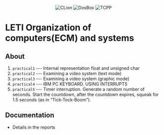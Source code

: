 <p align = "center">
  <img alt="CLion" src="https://img.shields.io/badge/CLion-2023.2.1-green?style=plastic&logo=clion&logoColor=green&labelColor=black&color=grey">
  <img alt="DosBox" src="https://img.shields.io/badge/DosBox-0.74.3-blue?style=plastic&logo=DosBox&logoColor=green&labelColor=blue&color=grey">
  <img alt="TCPP" src="https://img.shields.io/badge/TurboC%2B%2B-1.01-blue?style=plastic&logo=DosBox&logoColor=green&labelColor=blue&color=grey">
</p>

# LETI Organization of computers(ECM) and systems

## About

1. ```practical1``` --- Internal representation float and unsigned char
2. ```practical2``` --- Examining a video system (text mode)
3. ```practical3``` --- Examining a video system (graphic mode)
4. ```practical4``` --- IBM PC KEYBOARD. USING INTERRUPTS
5. ```practical5``` --- Timer interruption. Generate a random number of seconds. Start the countdown, after the countdown expires, squeak for 1.5 seconds (as in “Tick-Tock-Boom”).
 
## Documentation 

*  Details in the reports
